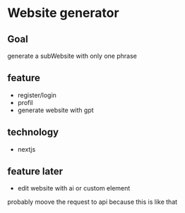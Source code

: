 # Website generator

## Goal
generate a subWebsite with only one phrase

## feature
* register/login
* profil
* generate website with gpt

## technology
* nextjs

## feature later
* edit website with ai or custom element


probably moove the request to api because this is like that